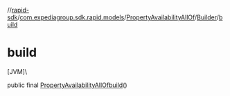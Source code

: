 //[rapid-sdk](../../../../index.md)/[com.expediagroup.sdk.rapid.models](../../index.md)/[PropertyAvailabilityAllOf](../index.md)/[Builder](index.md)/[build](build.md)

# build

[JVM]\

public final [PropertyAvailabilityAllOf](../index.md)[build](build.md)()
